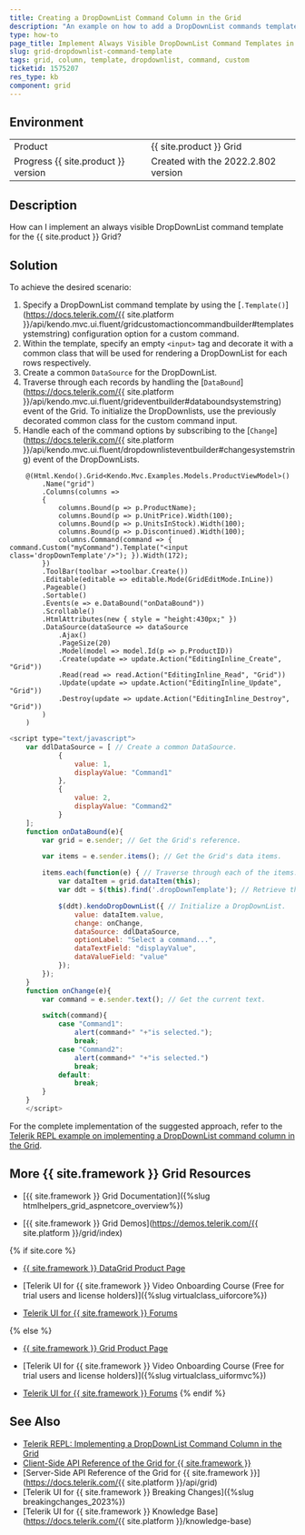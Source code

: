 ```yaml
---
title: Creating a DropDownList Command Column in the Grid
description: "An example on how to add a DropDownList commands template within the {{ site.product }} Grid."
type: how-to
page_title: Implement Always Visible DropDownList Command Templates in the Grid 
slug: grid-dropdownlist-command-template
tags: grid, column, template, dropdownlist, command, custom
ticketid: 1575207
res_type: kb
component: grid
---
```


## Environment

<table>
 <tr>
  <td>Product</td>
  <td>{{ site.product }} Grid</td>
 </tr>
 <tr>
  <td>Progress {{ site.product }} version</td>
  <td>Created with the 2022.2.802 version</td>
 </tr>
</table>

## Description

How can I implement an always visible DropDownList command template for the {{ site.product }} Grid?

## Solution

To achieve the desired scenario: 

1. Specify a DropDownList command template by using the [`.Template()`](https://docs.telerik.com/{{ site.platform }}/api/kendo.mvc.ui.fluent/gridcustomactioncommandbuilder#templatesystemstring) configuration option for a custom command.
1. Within the template, specify an empty `<input>` tag and decorate it with a common class that will be used for rendering a DropDownList for each rows respectively.
1. Create a common `DataSource` for the DropDownList.
1. Traverse through each records by handling the [`DataBound`](https://docs.telerik.com/{{ site.platform }}/api/kendo.mvc.ui.fluent/grideventbuilder#databoundsystemstring) event of the Grid. To initialize the DropDownlists, use the previously decorated common class for the custom command input.
1. Handle each of the command options by subscribing to the [`Change`](https://docs.telerik.com/{{ site.platform }}/api/kendo.mvc.ui.fluent/dropdownlisteventbuilder#changesystemstring) event of the DropDownLists.

```Index.cshtml
    @(Html.Kendo().Grid<Kendo.Mvc.Examples.Models.ProductViewModel>()
        .Name("grid")
        .Columns(columns =>
        {
            columns.Bound(p => p.ProductName);
            columns.Bound(p => p.UnitPrice).Width(100);
            columns.Bound(p => p.UnitsInStock).Width(100);
            columns.Bound(p => p.Discontinued).Width(100);
            columns.Command(command => { command.Custom("myCommand").Template("<input class='dropDownTemplate'/>"); }).Width(172);
        })
        .ToolBar(toolbar =>toolbar.Create())
        .Editable(editable => editable.Mode(GridEditMode.InLine))
        .Pageable()
        .Sortable()
        .Events(e => e.DataBound("onDataBound"))
        .Scrollable()
        .HtmlAttributes(new { style = "height:430px;" })
        .DataSource(dataSource => dataSource
            .Ajax()
            .PageSize(20)
            .Model(model => model.Id(p => p.ProductID))
            .Create(update => update.Action("EditingInline_Create", "Grid"))
            .Read(read => read.Action("EditingInline_Read", "Grid"))
            .Update(update => update.Action("EditingInline_Update", "Grid"))
            .Destroy(update => update.Action("EditingInline_Destroy", "Grid"))
        )
    )
```
```Script.js
<script type="text/javascript">
    var ddlDataSource = [ // Create a common DataSource.
            {
                value: 1,
                displayValue: "Command1"
            },
            {
                value: 2,
                displayValue: "Command2"
            }
    ];
    function onDataBound(e){
        var grid = e.sender; // Get the Grid's reference.

        var items = e.sender.items(); // Get the Grid's data items.

        items.each(function(e) { // Traverse through each of the items.
            var dataItem = grid.dataItem(this); 
            var ddt = $(this).find('.dropDownTemplate'); // Retrieve the current input element.

            $(ddt).kendoDropDownList({ // Initialize a DropDownList.
                value: dataItem.value,
                change: onChange,
                dataSource: ddlDataSource,
                optionLabel: "Select a command...",
                dataTextField: "displayValue",
                dataValueField: "value"
            });
        });
    }
    function onChange(e){ 
        var command = e.sender.text(); // Get the current text.

        switch(command){
            case "Command1":
                alert(command+" "+"is selected.");
                break;
            case "Command2":
                alert(command+" "+"is selected.")
                break;          
            default:
                break;  
        }
    }
    </script>
```

For the complete implementation of the suggested approach, refer to the [Telerik REPL example on implementing a DropDownList command column in the Grid](https://netcorerepl.telerik.com/ccaZvdPx13soCW7O04).

## More {{ site.framework }} Grid Resources

* [{{ site.framework }} Grid Documentation]({%slug htmlhelpers_grid_aspnetcore_overview%})

* [{{ site.framework }} Grid Demos](https://demos.telerik.com/{{ site.platform }}/grid/index)

{% if site.core %}
* [{{ site.framework }} DataGrid Product Page](https://www.telerik.com/aspnet-core-ui/grid)

* [Telerik UI for {{ site.framework }} Video Onboarding Course (Free for trial users and license holders)]({%slug virtualclass_uiforcore%})

* [Telerik UI for {{ site.framework }} Forums](https://www.telerik.com/forums/aspnet-core-ui)

{% else %}
* [{{ site.framework }} Grid Product Page](https://www.telerik.com/aspnet-mvc/grid)

* [Telerik UI for {{ site.framework }} Video Onboarding Course (Free for trial users and license holders)]({%slug virtualclass_uiformvc%})

* [Telerik UI for {{ site.framework }} Forums](https://www.telerik.com/forums/aspnet-mvc)
{% endif %}

## See Also

* [Telerik REPL: Implementing a DropDownList Command Column in the Grid](https://netcorerepl.telerik.com/ccaZvdPx13soCW7O04)
* [Client-Side API Reference of the Grid for {{ site.framework }}](https://docs.telerik.com/kendo-ui/api/javascript/ui/grid)
* [Server-Side API Reference of the Grid for {{ site.framework }}](https://docs.telerik.com/{{ site.platform }}/api/grid)
* [Telerik UI for {{ site.framework }} Breaking Changes]({%slug breakingchanges_2023%})
* [Telerik UI for {{ site.framework }} Knowledge Base](https://docs.telerik.com/{{ site.platform }}/knowledge-base)
